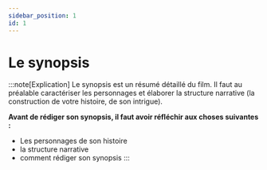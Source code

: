 ```yaml
---
sidebar_position: 1
id: 1
---
```

# Le synopsis

:::note[Explication]
Le synopsis est un résumé détaillé du film. Il faut au préalable caractériser les personnages et élaborer la structure narrative (la construction de votre histoire, de son intrigue).

**Avant de rédiger son synopsis, il faut avoir réfléchir aux choses suivantes :** 
- Les personnages de son histoire
- la structure narrative
- comment rédiger son synopsis
:::